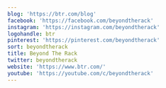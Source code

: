 ```yaml
---
blog: 'https://btr.com/blog'
facebook: 'https://facebook.com/beyondtherack'
instagram: 'https://instagram.com/beyondtherack'
logohandle: btr
pinterest: 'https://pinterest.com/beyondtherack'
sort: beyondtherack
title: Beyond The Rack
twitter: beyondtherack
website: 'https://www.btr.com/'
youtube: 'https://youtube.com/c/beyondtherack'
---
```

